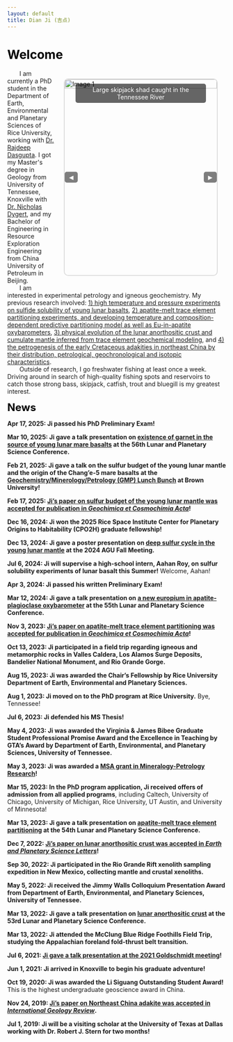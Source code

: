 ```yaml
---
layout: default
title: Dian Ji (吉点)
---
```


# <span style="color:black">Welcome</span>

<div class="carousel" style="float: right;">
  <div class="carousel-images" id="carouselImages">
    <div class="carousel-item">
      <div class="image-title">Large skipjack shad caught in the Tennessee River</div>
      <img src="https://dian01811.github.io/files/photo2.JPG" alt="Image 1">
    </div>
    <div class="carousel-item">
      <div class="image-title">Talk presentation at Lunar and Planetary Science Conference</div>
      <img src="https://dian01811.github.io/files/LPSC.jpg" alt="Image 2">
    </div>
    <div class="carousel-item">
      <div class="image-title">Field trip in North Carolina</div>
      <img src="https://dian01811.github.io/files/field trip.jpg" alt="Image 3">
    </div>
  </div>
  <div class="carousel-buttons">
    <button class="carousel-button" id="prevButton">◀</button>
    <button class="carousel-button" id="nextButton">▶</button>
  </div>
</div>

<script>
  const carouselImages = document.getElementById('carouselImages');
  const items = document.querySelectorAll('.carousel-item');
  const prevButton = document.getElementById('prevButton');
  const nextButton = document.getElementById('nextButton');

  let index = 0;

  function showImage(index) {
    const width = items[0].clientWidth;
    carouselImages.style.transform = `translateX(${-index * width}px)`;
  }

  function nextImage() {
    index = (index + 1) % items.length;
    showImage(index);
  }

  function prevImage() {
    index = (index - 1 + items.length) % items.length;
    showImage(index);
  }

  nextButton.addEventListener('click', nextImage);
  prevButton.addEventListener('click', prevImage);


  setInterval(nextImage, 5000);
</script>

<style>
  .carousel {
    position: relative;
    width: 350px;
    height: 450px; 
    margin: 20px;
    overflow: hidden;
    border: 2px solid #ddd;
    border-radius: 10px;
  }

  .carousel-images {
    display: flex;
    transition: transform 0.5s ease-in-out;
  }

  .carousel-item {
    position: relative;
    flex: 0 0 100%;
    width: 100%;
    height: 100%; 
  }

  .carousel-item img {
    width: 100%;
    height: 100%;
    object-fit: cover; 
  }

.image-title {
  position: absolute;
  top: 10px;
  left: 50%;
  transform: translateX(-50%);
  width: 80%; /* Adjust the width to your preference */
  background: rgba(0, 0, 0, 0.6);
  color: #fff;
  padding: 5px 10px;
  border-radius: 5px;
  font-size: 14px;
  z-index: 10;
  text-align: center;
  height: auto; /* Keeps height adaptive to content */
  overflow-wrap: break-word; /* Ensures text wraps within the box */
}

  .carousel-buttons {
    position: absolute;
    top: 50%;
    width: 100%;
    display: flex;
    justify-content: space-between;
    transform: translateY(-50%);
  }

  .carousel-button {
    background: rgba(0, 0, 0, 0.5);
    color: #fff;
    border: none;
    padding: 5px 10px;
    cursor: pointer;
    border-radius: 5px;
  }

  .carousel-button:hover {
    background: rgba(0, 0, 0, 0.8);
  }
</style>
  
&emsp;&emsp;I am currently a PhD student in the Department of Earth, Environmental and Planetary Sciences of Rice University, working with [Dr. Rajdeep Dasgupta](https://www.dasgupta.rice.edu). I got my Master's degree in Geology from University of Tennessee, Knoxville with [Dr. Nicholas Dygert](https://dygert.utk.edu), and my Bachelor of Engineering in Resource Exploration Engineering from China University of Petroleum in Beijing.<br>&emsp;&emsp;I am interested in experimental petrology and igneous geochemistry. My previous research involved: [1) high temperature and pressure experiments on sulfide solubility of young lunar basalts](https://dian01811.github.io/files/Ji_GCA_2025.pdf), [2) apatite-melt trace element partitioning experiments, and developing temperature and composition-dependent predictive partitioning model as well as Eu-in-apatite oxybarometers](https://dian01811.github.io/files/Ji_GCA_2024.pdf), [3) physical evolution of the lunar anorthositic crust and cumulate mantle inferred from trace element geochemical modeling](https://dian01811.github.io/files/Ji_EPSL_2023.pdf), and [4) the petrogenesis of the early Cretaceous adakities in northeast China by their distribution, petrological, geochronological and isotopic characteristics](https://dian01811.github.io/files/Ji_IGR_2020.pdf).<br>&emsp;&emsp;Outside of research, I go freshwater fishing at least once a week. Driving around in search of high-quality fishing spots and reservoirs to catch those strong bass, skipjack, catfish, trout and bluegill is my greatest interest.



<font size=5 color="black"><strong>News</strong></font>

<strong>Apr 17, 2025: Ji passed his PhD Preliminary Exam!</strong>

<strong>Mar 10, 2025: Ji gave a talk presentation on [existence of garnet in the source of young lunar mare basalts](https://www.hou.usra.edu/meetings/lpsc2025/pdf/1332.pdf) at the 56th Lunar and Planetary Science Conference.</strong>

<strong>Feb 21, 2025: Ji gave a talk on the sulfur budget of the young lunar mantle and the origin of the Chang’e-5 mare basalts at the [Geochemistry/Minerology/Petrology (GMP) Lunch Bunch](https://events.brown.edu/earth-environmental-planetary/event/305456-gmp-lunch-bunch-dian-ji) at Brown University!</strong>

<strong>Feb 17, 2025: [Ji’s paper on sulfur budget of the young lunar mantle was accepted for publication in <em>Geochimica et Cosmochimia Acta</em>](https://doi.org/10.1016/j.gca.2025.02.019)!</strong>

<strong>Dec 16, 2024: Ji won the 2025 Rice Space Institute Center for Planetary Origins to Habitability (CPO2H) graduate fellowship!</strong>

<strong>Dec 13, 2024: Ji gave a poster presentation on [deep sulfur cycle in the young lunar mantle](https://agu.confex.com/agu/agu24/meetingapp.cgi/Paper/1517917) at the 2024 AGU Fall Meeting.</strong>

<strong>Jul 6, 2024: Ji will supervise a high-school intern, Aahan Roy, on sulfur solubility experiments of lunar basalt this Summer!</strong> Welcome, Aahan!

<strong>Apr 3, 2024: Ji passed his written Preliminary Exam!</strong>

<strong>Mar 12, 2024: Ji gave a talk presentation on [a new europium in apatite-plagioclase oxybarometer](https://www.hou.usra.edu/meetings/lpsc2024/pdf/1240.pdf) at the 55th Lunar and Planetary Science Conference.</strong>

<strong>Nov 3, 2023: [Ji’s paper on apatite-melt trace element partitioning was accepted for publication in <em>Geochimica et Cosmochimia Acta</em>](https://doi.org/10.1016/j.gca.2023.11.004)!</strong>

<strong>Oct 13, 2023: Ji participated in a field trip regarding igneous and metamorphic rocks in Valles Caldera, Los Alamos Surge Deposits, Bandelier National Monument, and Rio Grande Gorge.</strong>

<strong>Aug 15, 2023: Ji was awarded the Chair’s Fellowship by Rice University Department of Earth, Environmental and Planetary Sciences.</strong>

<strong>Aug 1, 2023: Ji moved on to the PhD program at Rice University.</strong> Bye, Tennessee!

<strong>Jul 6, 2023: Ji defended his MS Thesis!</strong>

<strong>May 4, 2023: Ji was awarded the Virginia & James Bibee Graduate Student Professional Promise Award and the Excellence in Teaching by GTA’s Award by Department of Earth, Environmental, and Planetary Sciences, University of Tennessee.</strong>

<strong>May 3, 2023: Ji was awarded a [MSA grant in Mineralogy-Petrology Research](https://msaweb.org/mineralogy-petrology-grant/)!</strong>

<strong>Mar 15, 2023: In the PhD program application, Ji received offers of admission from all applied programs</strong>, including Caltech, University of Chicago, University of Michigan, Rice University, UT Austin, and University of Minnesota!

<strong>Mar 13, 2023: Ji gave a talk presentation on [apatite-melt trace element partitioning](https://www.hou.usra.edu/meetings/lpsc2023/pdf/1255.pdf) at the 54th Lunar and Planetary Science Conference.</strong>

<strong>Dec 7, 2022: [Ji’s paper on lunar anorthositic crust was accepted in <em>Earth and Planetary Science Letters</em>](https://doi.org/10.1016/j.epsl.2022.117958)!</strong> 

<strong>Sep 30, 2022: Ji participated in the Rio Grande Rift xenolith sampling expedition in New Mexico, collecting mantle and crustal xenoliths.</strong>

<strong>May 5, 2022: Ji received the Jimmy Walls Colloquium Presentation Award from Department of Earth, Environmental, and Planetary Sciences, University of Tennessee.</strong>

<strong>Mar 13, 2022: Ji gave a talk presentation on [lunar anorthositic crust](https://www.hou.usra.edu/meetings/lpsc2022/pdf/1229.pdf) at the 53rd Lunar and Planetary Science Conference.</strong>

<strong>Mar 13, 2022: Ji attended the McClung Blue Ridge Foothills Field Trip, studying the Appalachian foreland fold-thrust belt transition.</strong>

<strong>Jul 6, 2021: [Ji gave a talk presentation at the 2021 Goldschmidt meeting](https://conf.goldschmidt.info/goldschmidt/2021/meetingapp.cgi/Paper/3219)!</strong>

<strong>Jun 1, 2021: Ji arrived in Knoxville to begin his graduate adventure!</strong> 

<strong>Oct 19, 2020: Ji was awarded the Li Siguang Outstanding Student Award!</strong> This is the highest undergraduate geoscience award in China.

<strong>Nov 24, 2019: [Ji’s paper on Northeast China adakite was accepted in <em>International Geology Review</em>](https://doi.org/10.1080/00206814.2019.1697968).</strong>

<strong>Jul 1, 2019: Ji will be a visiting scholar at the University of Texas at Dallas working with Dr. Robert J. Stern for two months!</strong>
